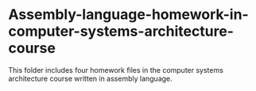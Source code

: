 # Assembly-language-homework-in-computer-systems-architecture-course

This folder includes four homework files in the computer systems architecture course written in assembly language.
